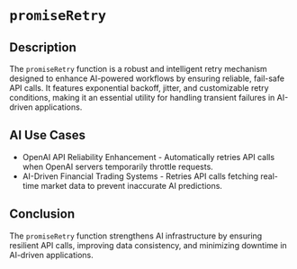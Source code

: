 # `promiseRetry`

## Description
The `promiseRetry` function is a robust and intelligent retry mechanism designed to enhance AI-powered workflows by ensuring reliable, fail-safe API calls. It features exponential backoff, jitter, and customizable retry conditions, making it an essential utility for handling transient failures in AI-driven applications.

## AI Use Cases
* OpenAI API Reliability Enhancement - Automatically retries API calls when OpenAI servers temporarily throttle requests.
* AI-Driven Financial Trading Systems - Retries API calls fetching real-time market data to prevent inaccurate AI predictions.

## Conclusion
The `promiseRetry` function strengthens AI infrastructure by ensuring resilient API calls, improving data consistency, and minimizing downtime in AI-driven applications. 